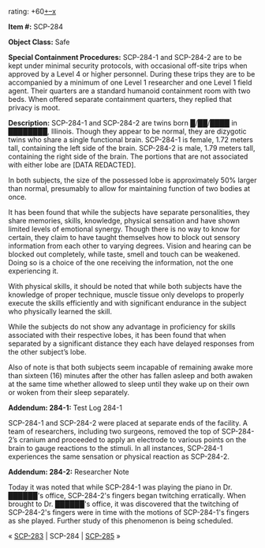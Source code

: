 rating: +60[+](javascript:; "I like it")[–](javascript:; "I don't like it")[x](javascript:; "Cancel my vote")

**Item #:** SCP-284

**Object Class:** Safe

**Special Containment Procedures:** SCP-284-1 and SCP-284-2 are to be kept under minimal security protocols, with occasional off-site trips when approved by a Level 4 or higher personnel. During these trips they are to be accompanied by a minimum of one Level 1 researcher and one Level 1 field agent. Their quarters are a standard humanoid containment room with two beds. When offered separate containment quarters, they replied that privacy is moot.

**Description:** SCP-284-1 and SCP-284-2 are twins born █/██/████ in ████████, Illinois. Though they appear to be normal, they are dizygotic twins who share a single functional brain. SCP-284-1 is female, 1.72 meters tall, containing the left side of the brain. SCP-284-2 is male, 1.79 meters tall, containing the right side of the brain. The portions that are not associated with either lobe are \[DATA REDACTED\].

In both subjects, the size of the possessed lobe is approximately 50% larger than normal, presumably to allow for maintaining function of two bodies at once.

It has been found that while the subjects have separate personalities, they share memories, skills, knowledge, physical sensation and have shown limited levels of emotional synergy. Though there is no way to know for certain, they claim to have taught themselves how to block out sensory information from each other to varying degrees. Vision and hearing can be blocked out completely, while taste, smell and touch can be weakened. Doing so is a choice of the one receiving the information, not the one experiencing it.

With physical skills, it should be noted that while both subjects have the knowledge of proper technique, muscle tissue only develops to properly execute the skills efficiently and with significant endurance in the subject who physically learned the skill.

While the subjects do not show any advantage in proficiency for skills associated with their respective lobes, it has been found that when separated by a significant distance they each have delayed responses from the other subject’s lobe.

Also of note is that both subjects seem incapable of remaining awake more than sixteen (16) minutes after the other has fallen asleep and both awaken at the same time whether allowed to sleep until they wake up on their own or woken from their sleep separately.

**Addendum: 284-1:** Test Log 284-1

SCP-284-1 and SCP-284-2 were placed at separate ends of the facility. A team of researchers, including two surgeons, removed the top of SCP-284-2’s cranium and proceeded to apply an electrode to various points on the brain to gauge reactions to the stimuli. In all instances, SCP-284-1 experiences the same sensation or physical reaction as SCP-284-2.

**Addendum: 284-2:** Researcher Note

Today it was noted that while SCP-284-1 was playing the piano in Dr. ██████'s office, SCP-284-2's fingers began twitching erratically. When brought to Dr. ██████'s office, it was discovered that the twitching of SCP-284-2's fingers were in time with the motions of SCP-284-1's fingers as she played. Further study of this phenomenon is being scheduled.

« [SCP-283](/scp-283) | SCP-284 | [SCP-285](/scp-285) »